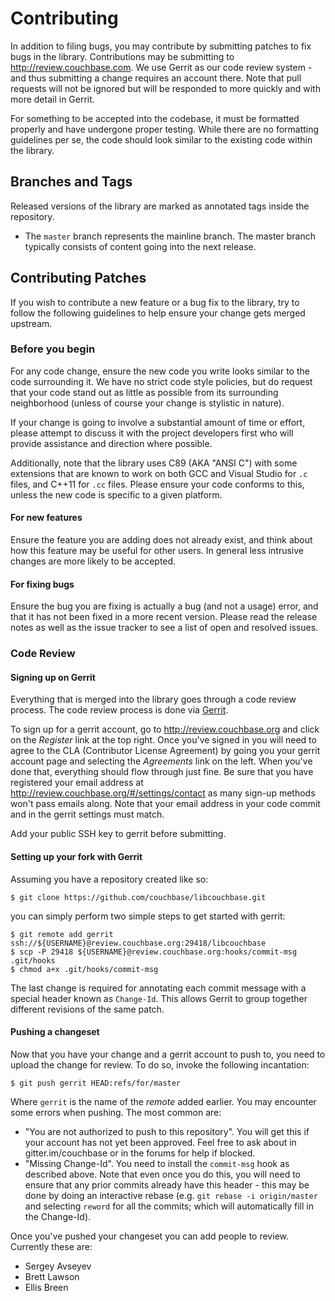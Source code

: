 # Contributing

In addition to filing bugs, you may contribute by submitting patches to fix bugs in the library. Contributions may be
submitting to <http://review.couchbase.com>.  We use Gerrit as our code review system - and thus submitting a change
requires an account there. Note that pull requests will not be ignored
but will be responded to more quickly and with more detail in Gerrit.

For something to be accepted into the codebase, it must be formatted properly and have undergone proper testing. While
there are no formatting guidelines per se, the code should look similar to the existing code within the library.

## Branches and Tags

Released versions of the library are marked as annotated tags inside the repository.

* The `master` branch represents the mainline branch. The master branch typically consists of content going into the
  next release.

## Contributing Patches

If you wish to contribute a new feature or a bug fix to the library, try to follow the following guidelines to help
ensure your change gets merged upstream.

### Before you begin

For any code change, ensure the new code you write looks similar to the code surrounding it. We have no strict code
style policies, but do request that your code stand out as little as possible from its surrounding neighborhood (unless
of course your change is stylistic in nature).

If your change is going to involve a substantial amount of time or effort, please attempt to discuss it with the project
developers first who will provide assistance and direction where possible.

Additionally, note that the library uses C89 (AKA "ANSI C") with some extensions that are known to work on both GCC and
Visual Studio for `.c` files, and C++11 for `.cc` files. Please ensure your code conforms to this, unless the new code
is specific to a given platform.

#### For new features

Ensure the feature you are adding does not already exist, and think about how this feature may be useful for other
users. In general less intrusive changes are more likely to be accepted.

#### For fixing bugs

Ensure the bug you are fixing is actually a bug (and not a usage) error, and that it has not been fixed in a more recent
version. Please read the release notes as well as the issue tracker to see a list of open and resolved issues.

### Code Review

#### Signing up on Gerrit

Everything that is merged into the library goes through a code review process.  The code review process is done via
[Gerrit](http://review.couchbase.org).

To sign up for a gerrit account, go to http://review.couchbase.org and click on the _Register_ link at the top
right. Once you've signed in you will need to agree to the CLA (Contributor License Agreement) by going you your gerrit
account page and selecting the _Agreements_ link on the left. When
you've done that, everything should flow through just fine.  Be sure
that you have registered your email address at
http://review.couchbase.org/#/settings/contact as many sign-up methods
won't pass emails along.  Note that your email address in your code
commit and in the gerrit settings must match.

Add your public SSH key to gerrit before submitting.

#### Setting up your fork with Gerrit

Assuming you have a repository created like so:

```
$ git clone https://github.com/couchbase/libcouchbase.git
```

you can simply perform two simple steps to get started with gerrit:

```
$ git remote add gerrit ssh://${USERNAME}@review.couchbase.org:29418/libcouchbase
$ scp -P 29418 ${USERNAME}@review.couchbase.org:hooks/commit-msg .git/hooks
$ chmod a+x .git/hooks/commit-msg
```

The last change is required for annotating each commit message with a special header known as `Change-Id`. This allows
Gerrit to group together different revisions of the same patch.

#### Pushing a changeset

Now that you have your change and a gerrit account to push to, you need to upload the change for review. To do so,
invoke the following incantation:

```
$ git push gerrit HEAD:refs/for/master
```

Where `gerrit` is the name of the _remote_ added earlier. You may encounter some errors when pushing. The most common
are:

* "You are not authorized to push to this repository". You will get
  this if your account has not yet been approved.  Feel free to ask
  about in gitter.im/couchbase or in the forums for help if blocked.
* "Missing Change-Id". You need to install the `commit-msg` hook as described above.  Note that even once you do this,
  you will need to ensure that any prior commits already have this header - this may be done by doing an interactive
  rebase (e.g.  `git rebase -i origin/master` and selecting `reword` for all the commits; which will automatically fill
  in the Change-Id).


Once you've pushed your changeset you can add people to review. Currently these are:

* Sergey Avseyev
* Brett Lawson
* Ellis Breen
